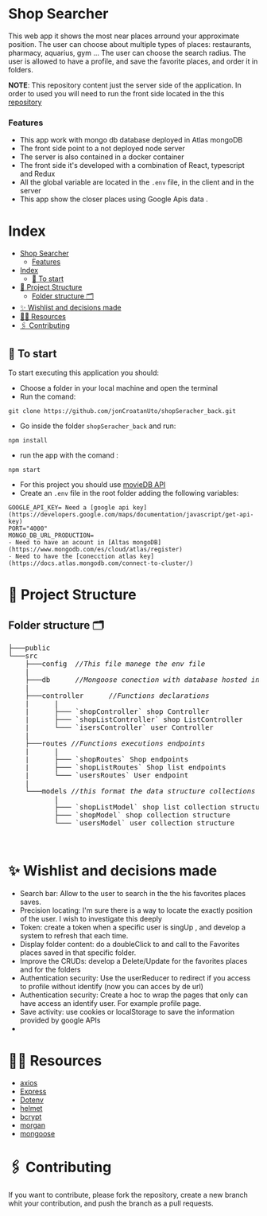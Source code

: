 # Shop Searcher

This web app it shows the most near places arround your approximate position.
The user can choose about multiple types of places: restaurants, pharmacy, aquarius, gym ...
The user can choose the search radius.
The user is allowed to have a profile, and save the favorite places, and order it in folders.

**NOTE**: This repository content just the server side of the application. In order to used you will need to run the front side located in the this [repository](https://github.com/jonCroatanUto/shopSeracher_front.git)

### Features

- This app work with mongo db database deployed in Atlas mongoDB
- The front side point to a not deployed node server
- The server is also contained in a docker container
- The front side it's developed with a combination of React, typescript and Redux
- All the global variable are located in the `.env` file, in the client and in the server
- This app show the closer places using Google Apis data .

# Index

- [Shop Searcher](#shop-searcher)
    - [Features](#features)
- [Index](#index)
  - [🚀 To start](#-to-start)
- [🦴 Project Structure](#-project-structure)
  - [Folder structure 🗂](#folder-structure-)
- [✨ Wishlist and decisions made](#-wishlist-and-decisions-made)
- [🕵️‍♂️ Resources](#️️-resources)
- [🖇️ Contributing](#️-contributing)

## 🚀 To start

To start executing this application you should:

- Choose a folder in your local machine and open the terminal
- Run the comand:

```
git clone https://github.com/jonCroatanUto/shopSeracher_back.git
```

- Go inside the folder `shopSeracher_back` and run:

```
npm install
```

- run the app with the comand :

```
npm start
```

- For this project you should use [movieDB API](https://developers.themoviedb.org/3)
- Create an `.env` file in the root folder adding the following variables:

```
GOOGLE_API_KEY= Need a [google api key](https://developers.google.com/maps/documentation/javascript/get-api-key)
PORT="4000"
MONGO_DB_URL_PRODUCTION=
- Need to have an acount in [Altas mongoDB](https://www.mongodb.com/es/cloud/atlas/register)
- Need to have the [conecction atlas key](https://docs.atlas.mongodb.com/connect-to-cluster/)

```

###

# 🦴 Project Structure

## Folder structure 🗂

<pre>
├───public
└───src
    ├───config  <i>//This file manege the env file  </i>
    |
    ├───db      <i>//Mongoose conection with database hosted in Atles mongoDB   </i>
    |	  
    ├───controller      <i>//Functions declarations  </i>
    |      | 
    |      ├─── `shopController` shop Controller
    |      ├─── `shopListController` shop ListController
    |      └─── `isersController` user Controller
    |     
    ├───routes <i>//Functions executions endpoints  </i>
    |      | 
    |      ├─── `shopRoutes` Shop endpoints 
    |      ├─── `shopListRoutes` Shop list endpoints 
    |      └─── `usersRoutes` User endpoint 
    |
    └───models <i>//this format the data structure collections   </i>
           | 
           ├─── `shopListModel` shop list collection structure
           ├─── `shopModel` shop collection structure
           └─── `usersModel` user collection structure
   

</pre>

# ✨ Wishlist and decisions made

- Search bar: Allow to the user to search in the the his favorites places saves.
- Precision locating: I'm sure there is a way to locate the exactly position of the user. I wish to investigate this deeply
- Token: create a token when a specific user is singUp , and develop a system to refresh that each time.
- Display folder content: do a doubleClick to and call to the Favorites places saved in that specific folder.
- Improve the CRUDs: develop a Delete/Update for the favorites places and for the folders
- Authentication security: Use the userReducer to redirect if you access to profile without identify (now you can acces by de url)
- Authentication security: Create a hoc to wrap the pages that only can have access an identify user. For example profile page.
- Save activity: use cookies or localStorage to save the information provided by google APIs
-

# 🕵️‍♂️ Resources

- [axios](https://www.npmjs.com/package/axios)
- [Express](https://expressjs.com/)
- [Dotenv](https://www.npmjs.com/package/dotenv)
- [helmet](https://helmetjs.github.io/)
- [bcrypt](https://www.npmjs.com/package/bcrypt)
- [morgan](https://www.npmjs.com/package/morgan)
- [mongoose](https://mongoosejs.com/docs/)

# 🖇️ Contributing

If you want to contribute, please fork the repository, create a new branch whit your contribution, and push the branch as a pull requests.

```

```
